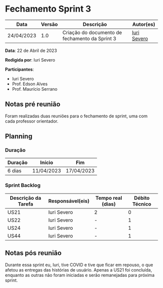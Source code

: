 # Fechamento Sprint 3

|  **Data**  | **Versão** | **Descrição** | **Autor(es)** |
| ---------- | ---------- | ------------- | ------------- |
| 24/04/2023 |  1.0   | Criação do documento de fechamento da Sprint 3 | [Iuri Severo](https://github.com/iurisevero) |

**Data**: 22 de Abril de 2023

**Redigida por**: Iuri Severo

**Participantes**: 
* Iuri Severo
* Prof. Edson Alves
* Prof. Maurício Serrano

## Notas pré reunião

Foram realizadas duas reuniões para o fechamento de sprint, uma com cada professor orientador.

## Planning

### Duração

| Duração |   Início   |     Fim    |
| ------- | ---------- | ---------- |
| 6 dias  | 11/04/2023 | 17/04/2023 |

### Sprint Backlog

| Descrição da Tarefa | Responsável(eis) | Tempo real (dias) | Débito Técnico |
| ------------------- | ---------------- | -------------------------- | -------------- |
| US21 | Iuri Severo | 2 | 0 |
| US22 | Iuri Severo | - | 1 |
| US24 | Iuri Severo | - | 1 |
| US44 | Iuri Severo | - | 1 |

## Notas pós reunião

Durante essa sprint eu, Iuri, tive COVID e tive que ficar em repouso, o que afetou as entregas das histórias de usuário. Apenas a US21 foi concluída, enquanto as outras não foram iniciadas e serão remanejadas para próxima sprint.